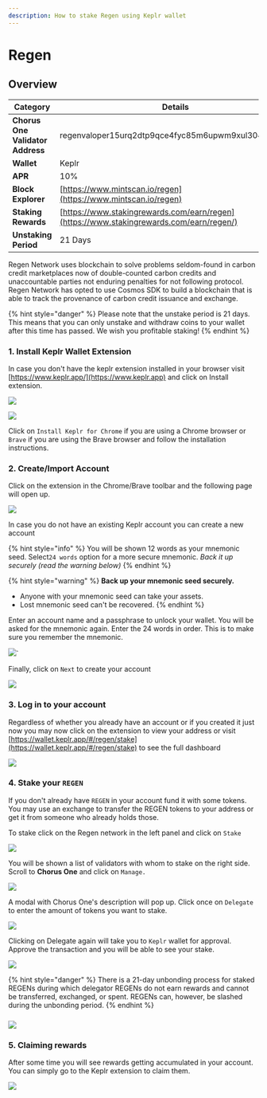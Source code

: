 ```yaml
---
description: How to stake Regen using Keplr wallet
---
```


# Regen

## Overview

| Category                         | Details                                                                                 |
| -------------------------------- | --------------------------------------------------------------------------------------- |
| **Chorus One Validator Address** | regenvaloper15urq2dtp9qce4fyc85m6upwm9xul3049l7gjdc                                     |
| **Wallet**                       | Keplr                                                                                   |
| **APR**                          | 10%                                                                                     |
| **Block Explorer**               | [https://www.mintscan.io/regen](https://www.mintscan.io/regen)                          |
| **Staking Rewards**              | [https://www.stakingrewards.com/earn/regen](https://www.stakingrewards.com/earn/regen/) |
| **Unstaking Period**             | 21 Days                                                                                 |

Regen Network uses blockchain to solve problems seldom-found in carbon credit marketplaces now of double-counted carbon credits and unaccountable parties not enduring penalties for not following protocol. Regen Network has opted to use Cosmos SDK to build a blockchain that is able to track the provenance of carbon credit issuance and exchange.

{% hint style="danger" %}
Please note that the unstake period is 21 days. This means that you can only unstake and withdraw coins to your wallet after this time has passed. We wish you profitable staking!
{% endhint %}

### 1. Install Keplr Wallet Extension

In case you don't have the keplr extension installed in your browser visit [https://www.keplr.app/](https://www.keplr.app) and click on Install extension.&#x20;

![](<../.gitbook/assets/image (70) (1) (1) (1) (1) (1) (1) (1).png>)

![](<../.gitbook/assets/image (25).png>)

Click on `Install Keplr for Chrome` if you are using a Chrome browser or `Brave` if you are using the Brave browser and follow the installation instructions.

### 2. Create/Import Account

Click on the extension in the Chrome/Brave toolbar and the following page will open up.

![](<../.gitbook/assets/image (26).png>)

In case you do not have an existing Keplr account you can create a new account

{% hint style="info" %}
You will be shown 12 words as your mnemonic seed. Select`24 words` option for a more secure mnemonic. _Back it up securely (read the warning below)_
{% endhint %}

{% hint style="warning" %}
**Back up your mnemonic seed securely.**&#x20;

* Anyone with your mnemonic seed can take your assets.&#x20;
* Lost mnemonic seed can't be recovered.
{% endhint %}

Enter an account name and a passphrase to unlock your wallet. You will be asked for the mnemonic again. Enter the 24 words in order. This is to make sure you remember the mnemonic.

![](<../.gitbook/assets/image (50) (1) (1) (1) (1).png>)\`

Finally, click on `Next` to create your account

![](<../.gitbook/assets/image (55) (1) (1) (1) (1) (1).png>)

### 3. Log in to your account

Regardless of whether you already have an account or if you created it just now you may now click on the extension to view your address or visit [https://wallet.keplr.app/#/regen/stake](https://wallet.keplr.app/#/regen/stake) to see the full dashboard

![](<../.gitbook/assets/image (71) (1) (1) (1).png>)

### 4. Stake your `REGEN`

If you don't already have `REGEN` in your account fund it with some tokens. You may use an exchange to transfer the REGEN tokens to your address or get it from someone who already holds those.

To stake click on the Regen network in the left panel and click on `Stake`&#x20;

![](../.gitbook/assets/stake.png)

You will be shown a list of validators with whom to stake on the right side. Scroll to **Chorus One** and click on `Manage.`

![](../.gitbook/assets/validator.png)

A modal with Chorus One's description will pop up. Click once on `Delegate` to enter the amount of tokens you want to stake.&#x20;

![](../.gitbook/assets/delegate-1.png)

Clicking on Delegate again will take you to `Keplr` wallet for approval. Approve the transaction and you will be able to see your stake.

![](../.gitbook/assets/delegate-2.png)

{% hint style="danger" %}
There is a 21-day unbonding process for staked REGENs during which delegator REGENs do not earn rewards and cannot be transferred, exchanged, or spent. REGENs can, however, be slashed during the unbonding period.
{% endhint %}

### ![](<../.gitbook/assets/image (56).png>)

### 5. Claiming rewards

After some time you will see rewards getting accumulated in your account. You can simply go to the Keplr extension to claim them.

![](../.gitbook/assets/claim.png)

